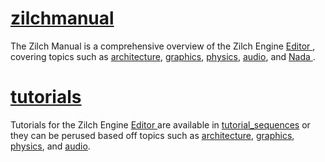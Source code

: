 
 # [zilchmanual](zilch_editor_documentation/zilchmanual.md)
The Zilch Manual is a comprehensive overview of the Zilch Engine [ Editor ](zilch_editor_documentation/zilchmanual/editor.md), covering topics such as [architecture](zilch_editor_documentation/zilchmanual/architecture.md), [graphics](zilch_editor_documentation/zilchmanual/graphics.md), [physics](zilch_editor_documentation/zilchmanual/physics.md), [audio](zilch_editor_documentation/zilchmanual/audio.md), and [ Nada ](zilch_editor_documentation/zilchmanual/nada_in_zilch.md).

 # [tutorials](zilch_editor_documentation/tutorials.md)
Tutorials for the Zilch Engine [ Editor ](zilch_editor_documentation/tutorials/editor.md) are available in [tutorial_sequences](zilch_editor_documentation/tutorials/tutorial_sequences.md) or they can be perused based off topics such as [architecture](zilch_editor_documentation/tutorials/architecture.md), [graphics](zilch_editor_documentation/tutorials/graphics.md), [physics](zilch_editor_documentation/tutorials/physics.md), and [audio](zilch_editor_documentation/tutorials/audio.md). 

 